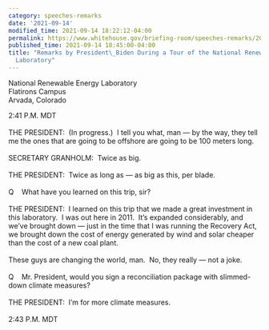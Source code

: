 ```yaml
---
category: speeches-remarks
date: '2021-09-14'
modified_time: 2021-09-14 18:22:12-04:00
permalink: https://www.whitehouse.gov/briefing-room/speeches-remarks/2021/09/14/remarks-by-president-biden-during-a-tour-of-the-national-renewable-energy-laboratory/
published_time: 2021-09-14 18:45:00-04:00
title: "Remarks by President\_Biden During a Tour of the National Renewable Energy\_\
  Laboratory"
---
```

 
National Renewable Energy Laboratory  
Flatirons Campus  
Arvada, Colorado

2:41 P.M. MDT  
   
THE PRESIDENT:  (In progress.)  I tell you what, man — by the way, they
tell me the ones that are going to be offshore are going to be 100
meters long.   
   
SECRETARY GRANHOLM:  Twice as big.  
   
THE PRESIDENT:  Twice as long as — as big as this, per blade.  
   
Q    What have you learned on this trip, sir?  
   
THE PRESIDENT:  I learned on this trip that we made a great investment
in this laboratory.  I was out here in 2011.  It’s expanded
considerably, and we’ve brought down — just in the time that I was
running the Recovery Act, we brought down the cost of energy generated
by wind and solar cheaper than the cost of a new coal plant.  
   
These guys are changing the world, man.  No, they really — not a joke.  
   
Q    Mr. President, would you sign a reconciliation package with
slimmed-down climate measures?  
   
THE PRESIDENT:  I’m for more climate measures.  
   
2:43 P.M. MDT
